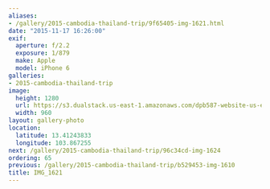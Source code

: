 ```yaml
---
aliases:
- /gallery/2015-cambodia-thailand-trip/9f65405-img-1621.html
date: "2015-11-17 16:26:00"
exif:
  aperture: f/2.2
  exposure: 1/879
  make: Apple
  model: iPhone 6
galleries:
- 2015-cambodia-thailand-trip
image:
  height: 1280
  url: https://s3.dualstack.us-east-1.amazonaws.com/dpb587-website-us-east-1/asset/gallery/2015-cambodia-thailand-trip/9f65405-img-1621~1280.jpg
  width: 960
layout: gallery-photo
location:
  latitude: 13.41243833
  longitude: 103.867255
next: /gallery/2015-cambodia-thailand-trip/96c34cd-img-1624
ordering: 65
previous: /gallery/2015-cambodia-thailand-trip/b529453-img-1610
title: IMG_1621
---
```

